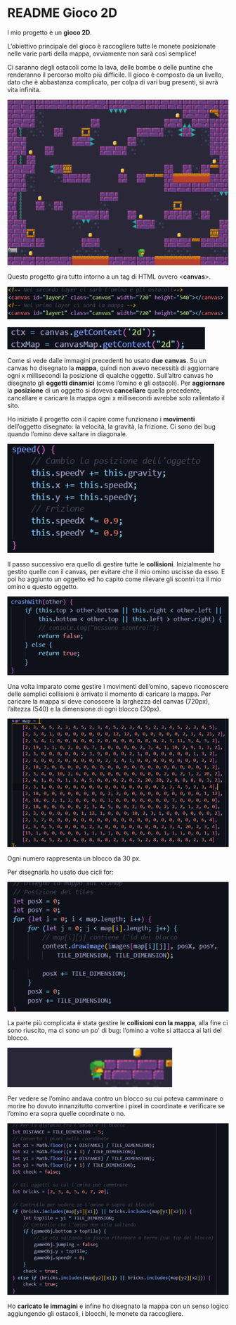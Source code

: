 # README Gioco 2D

l mio progetto è un **gioco 2D**. 

L’obiettivo principale del gioco è raccogliere tutte le monete posizionate nelle varie parti della mappa, ovviamente non sarà così semplice!

Ci saranno degli ostacoli come la lava, delle bombe o delle puntine che renderanno il percorso molto più difficile. Il gioco è composto da un livello, dato che è abbastanza complicato, per colpa di vari bug presenti, si avrà vita infinita. 

![img1-doc](/img/img1-doc.png)

Questo progetto gira tutto intorno a un tag di HTML ovvero <**canvas**>.

![img2-doc](/img/img2-doc.png)

![img3-doc](/img/img3-doc.png)

Come si vede dalle immagini precedenti ho usato **due** **canvas**. Su un canvas ho disegnato la **mappa**, quindi non avevo necessità di aggiornare ogni x millisecondi la posizione di qualche oggetto. Sull’altro canvas ho disegnato gli **oggetti dinamici** (come l’omino e gli ostacoli). Per **aggiornare** la **posizione** di un oggetto si doveva **cancellare** quella precedente, cancellare e caricare la mappa ogni x millisecondi avrebbe solo rallentato il sito.

Ho iniziato il progetto con il capire come funzionano i **movimenti** dell’oggetto disegnato: la velocità, la gravità, la frizione. Ci sono dei bug quando l’omino deve saltare in diagonale.

![img4-doc](/img/img4-doc.png)

Il passo successivo era quello di gestire tutte le **collisioni**. Inizialmente ho gestito quelle con il canvas, per evitare che il mio omino uscisse da esso. E poi ho aggiunto un oggetto ed ho capito come rilevare gli scontri tra il mio omino e questo oggetto.

![img5-doc](/img/img5-doc.png)

Una volta imparato come gestire i movimenti dell’omino, sapevo riconoscere delle semplici collisioni è arrivato il momento di caricare la mappa. Per caricare la mappa si deve conoscere la larghezza del canvas (720px), l’altezza (540) e la dimensione di ogni blocco (30px).

![img6-doc](/img/img6-doc.png)

Ogni numero rappresenta un blocco da 30 px.

Per disegnarla ho usato due cicli for:

![img7-doc](/img/img7-doc.png)

La parte più complicata è stata gestire le **collisioni con la mappa**, alla fine ci sono riuscito, ma ci sono un po' di bug: l’omino a volte si attacca ai lati del blocco.

![img8-doc](/img/img8-doc.png)

Per vedere se l’omino andava contro un blocco su cui poteva camminare o morire ho dovuto innanzitutto convertire i pixel in coordinate e verificare se l’omino era sopra quelle coordinate o no.

![img9-doc](/img/img9-doc.png)

Ho **caricato le immagini** e infine ho disegnato la mappa con un senso logico aggiungendo gli ostacoli, i blocchi, le monete da raccogliere. 
